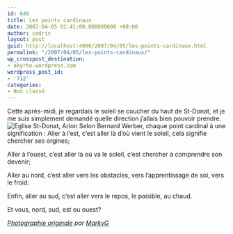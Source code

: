 ```yaml
---
id: 648
title: Les points cardinaux
date: 2007-04-05 02:41:00.000000000 +00:00
author: cedric
layout: post
guid: http://localhost:4000/2007/04/05/les-points-cardinaux.html
permalink: "/2007/04/05/les-points-cardinaux/"
wp_crosspost_destination:
- akyrho.wordpress.com
wordpress_post_id:
- '712'
categories:
- Non classé
---
```

Cette après-midi, je regardais le soleil se coucher du haut de St-Donat, et je me suis simplement demandé quelle direction j’allais bien pouvoir prendre.![Eglise St-Donat, Arlon](/images/Photos/Arlon/stdonat.gif) Selon Bernard Werber, chaque point cardinal à une signification : Aller à l’est, c’est aller là d’où vient le soleil, cela signifie chercher ses orgines;

Aller à l’ouest, c’est aller là où va le soleil, c’est chercher à comprendre son devenir;

Aller au nord, c’est aller vers les obstacles, vers l’apprentissage de soi, vers le froid:

Enfin, aller au sud, c’est aller vers le repos, le paisible, au chaud.

Et vous, nord, sud, est ou ouest?

_[Photographie originale](http://www.flickr.com/photos/markvg/142880790/) par [MarkvG](http://www.flickr.com/photos/markvg/)_